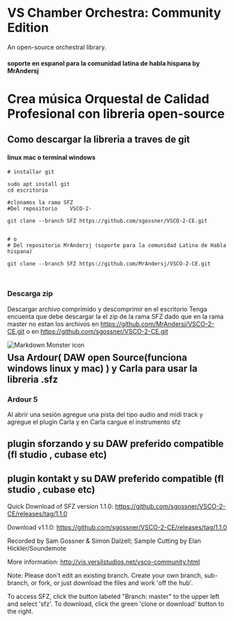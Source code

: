 # VS Chamber Orchestra: Community Edition
An open-source orchestral library.

#### soporte en espanol para la comunidad latina de habla hispana  by MrAndersj

# Crea música Orquestal de Calidad Profesional con libreria open-source


## Como descargar la libreria a traves de git
#### linux mac o terminal windows
```
# installar git

sudo apt install git 
cd escritorio

#clonamos la rama SFZ 
#Del repositorio    VSCO-2-

git clone --branch SFZ https://github.com/sgossner/VSCO-2-CE.git


# o 
# Del repositorio MrAndersj (soporte para la comunidad Latina de Habla hispana)

git clone --branch SFZ https://github.com/MrAndersj/VSCO-2-CE.git



```


### Descarga zip

Descargar archivo comprimido y descomprimir en el escritorio
Tenga encuenta que debe descargar la el zip de la rama SFZ 
dado que en la rama master no estan los archivos en https://github.com/MrAndersj/VSCO-2-CE.git
o en  https://github.com/sgossner/VSCO-2-CE.git




<img src="https://imgur.com/a/JywuB0M" alt="Markdown Monster icon"
     style="float: left; margin-right: 10px;" />



# 

## Usa Ardour( DAW open Source(funciona windows linux y mac) ) y Carla para usar la libreria .sfz

### Ardour 5


Al abrir una sesión agregue una pista del tipo audio and midi track y 
agregue el plugin Carla y en Carla cargue el instrumento sfz




## plugin sforzando y su DAW preferido compatible (fl studio , cubase etc)

## plugin kontakt y su DAW preferido compatible (fl studio , cubase etc)







Quick Download of SFZ version 1.1.0:
https://github.com/sgossner/VSCO-2-CE/releases/tag/1.1.0


Download v1.1.0: https://github.com/sgossner/VSCO-2-CE/releases/tag/1.1.0

Recorded by Sam Gossner & Simon Dalzell; Sample Cutting by Elan Hickler/Soundemote

More information: http://vis.versilstudios.net/vsco-community.html

Note: Please don't edit an existing branch. Create your own branch, sub-branch, or fork, or just download the files and work 'off the hub'.

To access SFZ, click the button labeled "Branch: master" to the upper left and select 'sfz'. To download, click the green 'clone or download' button to the right.


